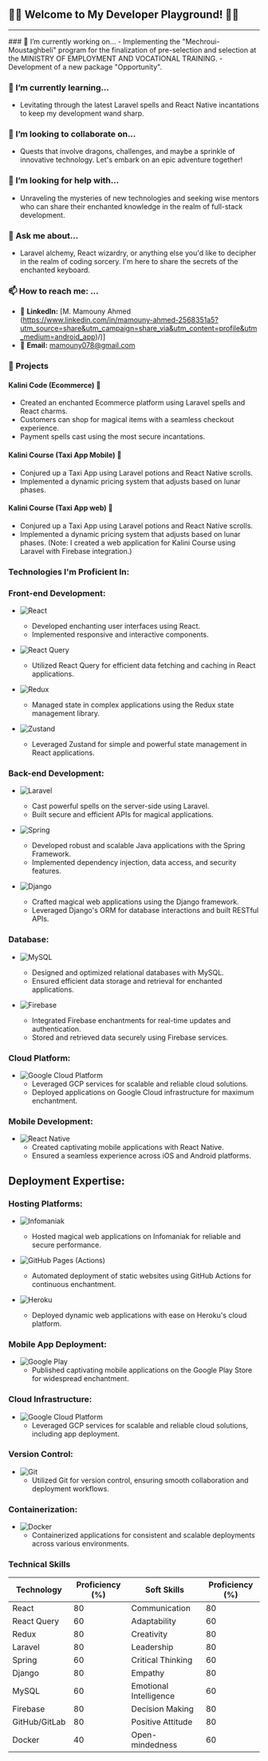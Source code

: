 <h2>👨‍💻 Welcome to My Developer Playground! 🚀✨</h2>
<hr>
### 🔭 I’m currently working on...
- Implementing the "Mechroui-Moustaghbeli" program for the finalization of pre-selection and selection at the MINISTRY OF EMPLOYMENT AND VOCATIONAL TRAINING.
- Development of a new package "Opportunity".

### 🌱 I’m currently learning...
- Levitating through the latest Laravel spells and React Native incantations to keep my development wand sharp.

### 👯 I’m looking to collaborate on...
- Quests that involve dragons, challenges, and maybe a sprinkle of innovative technology. Let's embark on an epic adventure together!

### 🤔 I’m looking for help with...
- Unraveling the mysteries of new technologies and seeking wise mentors who can share their enchanted knowledge in the realm of full-stack development.

### 💬 Ask me about...
- Laravel alchemy, React wizardry, or anything else you'd like to decipher in the realm of coding sorcery. I'm here to share the secrets of the enchanted keyboard.

### 📫 How to reach me: ...
- 🧙 **LinkedIn:** [M. Mamouny Ahmed (https://www.linkedin.com/in/mamouny-ahmed-2568351a5?utm_source=share&utm_campaign=share_via&utm_content=profile&utm_medium=android_app)/)]
- 📧 **Email:** mamouny078@gmail.com

### 🚀 Projects
#### Kalini Code (Ecommerce) 🛒
- Created an enchanted Ecommerce platform using <i class="fab fa-laravel"></i> Laravel spells and <i class="fab fa-react"></i> React charms.
- Customers can shop for magical items with a seamless checkout experience.
- Payment spells cast using the most secure incantations.

#### Kalini Course (Taxi App Mobile) 🚕
- Conjured up a Taxi App using <i class="fab fa-laravel"></i> Laravel potions and <i class="fab fa-react"></i> React Native scrolls.
- Implemented a dynamic pricing system that adjusts based on lunar phases.

#### Kalini Course (Taxi App web) 🚕
- Conjured up a Taxi App using <i class="fab fa-laravel"></i> Laravel potions and <i class="fab fa-react"></i> React Native scrolls.
- Implemented a dynamic pricing system that adjusts based on lunar phases. (Note: I created a web application for Kalini Course using Laravel with Firebase integration.)

### Technologies I'm Proficient In:
### Front-end Development:
- ![React](https://img.shields.io/badge/-React-blue?style=flat-square&logo=react&logoColor=white)
  - Developed enchanting user interfaces using React.
  - Implemented responsive and interactive components.

- ![React Query](https://img.shields.io/badge/-React_Query-ff4154?style=flat-square&logo=react-query&logoColor=white)
  - Utilized React Query for efficient data fetching and caching in React applications.

- ![Redux](https://img.shields.io/badge/-Redux-purple?style=flat-square&logo=redux&logoColor=white)
  - Managed state in complex applications using the Redux state management library.

- ![Zustand](https://img.shields.io/badge/-Zustand-ffd700?style=flat-square)
  - Leveraged Zustand for simple and powerful state management in React applications.

### Back-end Development:
- ![Laravel](https://img.shields.io/badge/-Laravel-red?style=flat-square&logo=laravel&logoColor=white)
  - Cast powerful spells on the server-side using Laravel.
  - Built secure and efficient APIs for magical applications.

- ![Spring](https://img.shields.io/badge/-Spring-green?style=flat-square&logo=spring&logoColor=white)
  - Developed robust and scalable Java applications with the Spring Framework.
  - Implemented dependency injection, data access, and security features.

- ![Django](https://img.shields.io/badge/-Django-darkgreen?style=flat-square&logo=django&logoColor=white)
  - Crafted magical web applications using the Django framework.
  - Leveraged Django's ORM for database interactions and built RESTful APIs.

### Database:
- ![MySQL](https://img.shields.io/badge/-MySQL-blue?style=flat-square&logo=mysql&logoColor=white)
  - Designed and optimized relational databases with MySQL.
  - Ensured efficient data storage and retrieval for enchanted applications.

- ![Firebase](https://img.shields.io/badge/-Firebase-orange?style=flat-square&logo=firebase&logoColor=white)
  - Integrated Firebase enchantments for real-time updates and authentication.
  - Stored and retrieved data securely using Firebase services.

### Cloud Platform:
- ![Google Cloud Platform](https://img.shields.io/badge/-Google_Cloud_Platform-4285F4?style=flat-square&logo=google-cloud&logoColor=white)
  - Leveraged GCP services for scalable and reliable cloud solutions.
  - Deployed applications on Google Cloud infrastructure for maximum enchantment.

### Mobile Development:
- ![React Native](https://img.shields.io/badge/-React_Native-green?style=flat-square&logo=react&logoColor=white)
  - Created captivating mobile applications with React Native.
  - Ensured a seamless experience across iOS and Android platforms.
 
## Deployment Expertise:

### Hosting Platforms:
- ![Infomaniak](https://img.shields.io/badge/-Infomaniak-008fd5?style=flat-square)
  - Hosted magical web applications on Infomaniak for reliable and secure performance.

- ![GitHub Pages (Actions)](https://img.shields.io/badge/-GitHub_Pages-181717?style=flat-square&logo=github&logoColor=white)
  - Automated deployment of static websites using GitHub Actions for continuous enchantment.

- ![Heroku](https://img.shields.io/badge/-Heroku-430098?style=flat-square&logo=heroku&logoColor=white)
  - Deployed dynamic web applications with ease on Heroku's cloud platform.

### Mobile App Deployment:
- ![Google Play](https://img.shields.io/badge/-Google_Play-3DDC84?style=flat-square&logo=google-play&logoColor=white)
  - Published captivating mobile applications on the Google Play Store for widespread enchantment.

### Cloud Infrastructure:
- ![Google Cloud Platform](https://img.shields.io/badge/-Google_Cloud_Platform-4285F4?style=flat-square&logo=google-cloud&logoColor=white)
  - Leveraged GCP services for scalable and reliable cloud solutions, including app deployment.

### Version Control:
- ![Git](https://img.shields.io/badge/-Git-F05032?style=flat-square&logo=git&logoColor=white)
  - Utilized Git for version control, ensuring smooth collaboration and deployment workflows.

### Containerization:
- ![Docker](https://img.shields.io/badge/-Docker-2496ED?style=flat-square&logo=docker&logoColor=white)
  - Containerized applications for consistent and scalable deployments across various environments.

### Technical Skills
| Technology     | Proficiency (%) | Soft Skills        | Proficiency (%) |
| --------------- | --------------- | ------------------ | --------------- |
| React           | 80              | Communication     | 80              |
| React Query     | 60              | Adaptability       | 60              |
| Redux           | 80              | Creativity         | 80              |
| Laravel         | 80              | Leadership         | 80              |
| Spring          | 60              | Critical Thinking  | 60              |
| Django          | 80              | Empathy            | 80              |
| MySQL           | 60              | Emotional Intelligence | 60         |
| Firebase        | 80              | Decision Making    | 80              |
| GitHub/GitLab   | 80              | Positive Attitude  | 80              |
| Docker          | 40              | Open-mindedness    | 60              |

